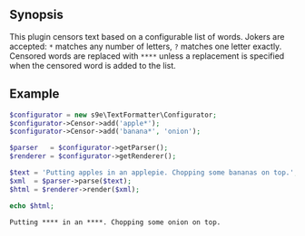 ## Synopsis

This plugin censors text based on a configurable list of words.
Jokers are accepted: `*` matches any number of letters, `?` matches one letter exactly.
Censored words are replaced with `****` unless a replacement is specified when the censored word is added to the list.

## Example

```php
$configurator = new s9e\TextFormatter\Configurator;
$configurator->Censor->add('apple*');
$configurator->Censor->add('banana*', 'onion');

$parser   = $configurator->getParser();
$renderer = $configurator->getRenderer();

$text = 'Putting apples in an applepie. Chopping some bananas on top.'; 
$xml  = $parser->parse($text);
$html = $renderer->render($xml);

echo $html;
```
```html
Putting **** in an ****. Chopping some onion on top.
```